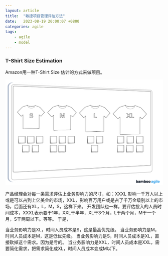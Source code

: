 ```yaml
---
layout: article
title:  "敏捷项目管理评估方法"
date:   2023-08-19 20:00:07 +0800
categories: agile
tags: 
    - agile
    - model
---
```


### T-Shirt Size Estimation

Amazon用一种T-Shirt Size 估计的方式来做项目。

<img src="/assets/posts/202308/Snip20230819_76.png">

产品经理会对每一条需求评估上业务影响力的尺寸，如：XXXL 影响一千万人以上或是可以占到上亿美金的市场，XXL，影响百万用户或是占了千万金级别以上的市场，后面还有XL，L，M，S，这样下来。
开发团队也一样，要评估投入的人员时间成本，XXXL表示要干1年，XXL干半年，XL干3个月，L干两个月，M干一个月，S干两周以下。等等。
于是，

当业务影响力是XL，时间人员成本是S，这是最高优先级。
当业务影响力是M，时间人员成本是M，这是低优先级。
当业务影响力是S，时间人员成本是XL，直接砍掉这个需求。因为是亏的。
当业务影响力是XXL，时间人员成本是XXL，需要简化需求，把需求简化成XL，时间人员成本变成M以下。

